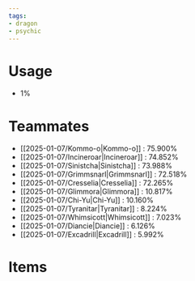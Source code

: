 ```yaml
---
tags:
- dragon
- psychic
---
```

# Usage
- 1%
# Teammates
- [[2025-01-07/Kommo-o|Kommo-o]] : 75.900%
- [[2025-01-07/Incineroar|Incineroar]] : 74.852%
- [[2025-01-07/Sinistcha|Sinistcha]] : 73.988%
- [[2025-01-07/Grimmsnarl|Grimmsnarl]] : 72.518%
- [[2025-01-07/Cresselia|Cresselia]] : 72.265%
- [[2025-01-07/Glimmora|Glimmora]] : 10.817%
- [[2025-01-07/Chi-Yu|Chi-Yu]] : 10.160%
- [[2025-01-07/Tyranitar|Tyranitar]] : 8.224%
- [[2025-01-07/Whimsicott|Whimsicott]] : 7.023%
- [[2025-01-07/Diancie|Diancie]] : 6.126%
- [[2025-01-07/Excadrill|Excadrill]] : 5.992%
# Items